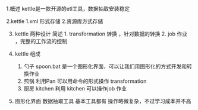 1.概述
    kettle是一款开源的etl工具，数据抽取安装稳定

2.kettle
    1.xml 形式存储
    2.资源库方式存储

3. kettle 两种设计
    简述
        1. transformation  转换 ，针对数据的转换
        2. job 作业 ，完整的工作流的控制    

4. kettle 组成
    1. 勺子 spoon.bat 是一个图形化界面，可以让我们用图形化的方式开发和转换作业
    2. 煎锅 利用Pan 可以用命令的形式操作 transformation
    3. 厨房 kitchen 利用 kitchen 可以操作job 作业

5. 图形化界面 数据抽取工具 基本工具都有 操作略微复杂，不过学习成本并不高


